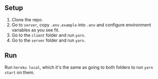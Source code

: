 ## Setup

1. Clone the repo.
2. Go to `server`, copy `.env.example` into `.env` and configure environment
   variables as you see fit.
3. Go to the `client` folder and run `yarn`.
4. Go to the `server` folder and run `yarn`.

## Run

Run `heroku local`, which it's the same as going to both folders to run
`yarn start` on them.
